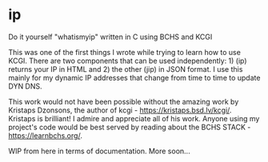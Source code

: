 # ip
Do it yourself "whatismyip" written in C using BCHS and KCGI

This was one of the first things I wrote while trying to learn how to use KCGI. There are two components that can be used independently: 1) (ip) returns your IP in HTML and 2) the other (jip) in JSON format. I use this mainly for my dynamic IP addresses that change from time to time to update DYN DNS.

This work would not have been possible without the amazing work by Kristaps Dzonsons, the author of kcgi - https://kristaps.bsd.lv/kcgi/. Kristaps is brilliant! I admire and appreciate all of his work. Anyone using my project's code would be best served by reading about the BCHS STACK - https://learnbchs.org/.

WIP from here in terms of documentation. More soon...
